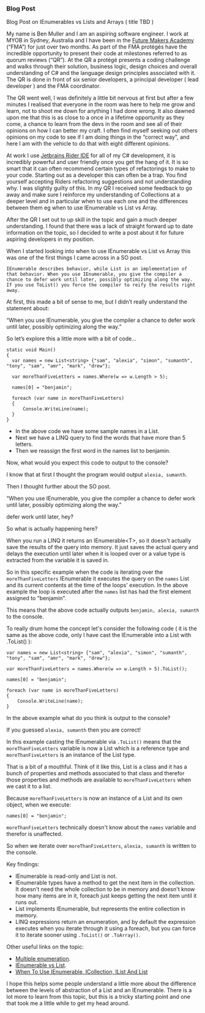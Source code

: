 ### Blog Post

Blog Post on IEnumerables vs Lists and Arrays ( title TBD )

My name is Ben Muller and I am an aspiring software engineer. I work at MYOB in Sydney, Australia and I have been in the [Future Makers Academy](https://www.myob.com/au/careers/graduate-program) (“FMA”) for just over two months. As part of the FMA protégés have the incredible opportunity to present their code at milestones referred to as quorum reviews (“QR”). At the QR a protégé presents a coding challenge and walks through their solution, business logic, design choices and overall understanding of C# and the language design principles associated with it. The QR is done in front of six senior developers, a principal developer ( lead developer ) and the FMA coordinator.

The QR went well, I was definitely a little bit nervous at first but after a few minutes I realised that everyone in the room was here to help me grow and learn, not to shoot me down for anything I had done wrong. It also dawned upon me that this is as close to a once in a lifetime opportunity as they come, a chance to learn from the devs in the room and see all of their opinions on how I can better my craft. I often find myself seeking out others opinions on my code to see if I am doing things in the “correct way", and here I am with the vehicle to do that with eight different opinions.

At work I use [Jetbrains Rider IDE](https://www.jetbrains.com/rider/) for all of my C# development, it is incredibly powerful and user friendly once you get the hang of it. It is so smart that it can often recommend certain types of refactorings to make to your code. Starting out as a developer this can often be a trap. You find yourself accepting Riders refactoring suggestions and not understanding why. I was slightly guilty of this. In my QR I received some feedback to go away and make sure I reinforce my understanding of Collections at a deeper level and in particular when to use each one and the differences between them eg when to use IEnumerable vs List vs Array. 

After the QR I set out to up skill in the topic and gain a much deeper understanding. I found that there was a lack of straight forward up to date information on the topic, so I decided to write a post about it for future aspiring developers in my position.

When I started looking into when to use  IEnumerable vs List vs Array this was one of the first things I came across in a SO post.


``IEnumerable describes behavior, while List is an implementation of that behavior. When you use IEnumerable, you give the compiler a chance to defer work until later, possibly optimizing along the way. If you use ToList() you force the compiler to reify the results right away.``

At first, this made a bit of sense to me, but I didn’t really understand the statement about:

“When you use IEnumerable, you give the compiler a chance to defer work until later, possibly optimizing along the way.”

So let’s explore this a little more with a bit of code…

```
static void Main()
{
  var names = new List<string> {"sam", "alexia", "simon", "sumanth", "tony", "sam", "amr", "mark", "drew"};
  
  var moreThanFiveLetters = names.Where(w => w.Length > 5);
  
  names[0] = "benjamin";

  foreach (var name in moreThanFiveLetters)
  {
      Console.WriteLine(name);
  }
}
```

- In the above code we have some sample names in a List.
- Next we have a LINQ query to find the words that have more than 5 letters.
- Then we reassign the first word in the names list to benjamin.

Now, what would you expect this code to output to the console?

I know that at first I thought the program would output `alexia, sumanth`.

Then I thought further about the SO post.

“When you use IEnumerable, you give the compiler a chance to defer work until later, possibly optimizing along the way.”

defer work until later, hey?

So what is actually happening here? 

When you run a LINQ it returns an IEnumerable\<T>, so it doesn't actually save the results of the query into memory. It just saves the actual query and delays the execution until later when it is looped over or a value type is extracted from the variable it is saved in.

So in this specific example when the code is iterating over the `moreThanFiveLetters` IEnumerable it executes the query on the `names` List and its current contents at the time of the loops' execution. In the above example the loop is executed after the `names` list has had the first element assigned to "benjamin". 

This means that the above code actually outputs `benjamin, alexia, sumanth` to the console. 

To really drum home the concept let's consider the following code ( it is the same as the above code, only I have cast the IEnumerable into a List with .ToList() ):

```
var names = new List<string> {"sam", "alexia", "simon", "sumanth", "tony", "sam", "amr", "mark", "drew"};
            
var moreThanFiveLetters = names.Where(w => w.Length > 5).ToList();

names[0] = "benjamin";

foreach (var name in moreThanFiveLetters)
{
    Console.WriteLine(name);
}
```

In the above example what do you think is output to the console?

If you guessed `alexia, sumanth` then you are correct!

In this example casting the IEnumerable via `.ToList()` means that the `moreThanFiveLetters` variable is now a List which is a reference type and `moreThanFiveLetters` is an instance of the List type.

That is a bit of a mouthful. Think of it like this, List is a class and it has a bunch of properties and methods associated to that class and therefor those properties and methods are available to `moreThanFiveLetters` when we cast it to a list. 

Because `moreThanFiveLetters` is now an instance of a List and its own object, when we execute:

```
names[0] = "benjamin";
```

`moreThanFiveLetters` technically doesn't know about the `names` variable and therefor is unaffected.

So when we iterate over `moreThanFiveLetters`, `alexia, sumanth` is written to the console.

Key findings:
- IEnumerable is read-only and List is not.
- IEnumerable types have a method to get the next item in the collection. It doesn't need the whole collection to be in memory and doesn't know how many items are in it, foreach just keeps getting the next item until it runs out.
- List implements IEnumerable, but represents the entire collection in memory.
- LINQ expressions return an enumeration, and by default the expression executes when you iterate through it using a foreach, but you can force it to iterate sooner using `.ToList()` or `.ToArray()`.

Other useful links on the topic:
- [Multiple enumeration](http://twistedoakstudios.com/blog/Post7694_achieving-exponential-slowdown-by-enumerating-twice).
- [IEnumerable vs List](https://stackoverflow.com/questions/3628425/ienumerable-vs-list-what-to-use-how-do-they-work/3628462#3628462).
- [When To Use IEnumerable, ICollection, IList And List](https://www.claudiobernasconi.ch/2013/07/22/when-to-use-ienumerable-icollection-ilist-and-list/)

I hope this helps some people understand a little more about the difference between the levels of abstraction of a List and an IEnumerable. There is a lot more to learn from this topic, but this is a tricky starting point and one that took me a little while to get my head around. 





